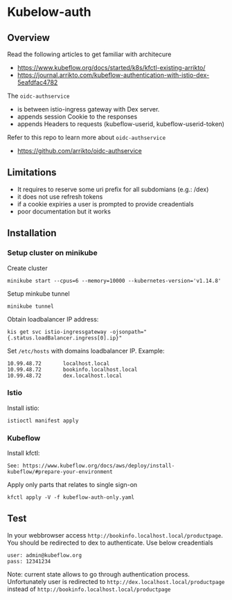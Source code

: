 
# Kubelow-auth

## Overview


Read the following articles to get familiar with architecure
- https://www.kubeflow.org/docs/started/k8s/kfctl-existing-arrikto/
- https://journal.arrikto.com/kubeflow-authentication-with-istio-dex-5eafdfac4782

The `oidc-authservice` 
- is between istio-ingress gateway with Dex server. 
- appends session Cookie to the responses
- appends Headers to requests (kubeflow-userid, kubeflow-userid-token)

Refer to this repo to learn more about `oidc-authservice`
- https://github.com/arrikto/oidc-authservice

## Limitations
- It requires to reserve some uri prefix for all subdomians (e.g.: /dex)
- it does not use refresh tokens
- if a cookie expiries a user is prompted to provide creadentials
- poor documentation but it works

## Installation 

### Setup cluster on minikube
Create cluster
```
minikube start --cpus=6 --memory=10000 --kubernetes-version='v1.14.8'
```

Setup minkube tunnel
```
minikube tunnel
```

Obtain loadbalancer IP address:
```
kis get svc istio-ingressgateway -ojsonpath="{.status.loadBalancer.ingress[0].ip}"
```

Set `/etc/hosts` with domains loadbalancer IP. Example:
```
10.99.48.72       localhost.local
10.99.48.72       bookinfo.localhost.local
10.99.48.72       dex.localhost.local
```

### Istio

Install istio:
```
istioctl manifest apply
```

### Kubeflow
Install kfctl:
```
See: https://www.kubeflow.org/docs/aws/deploy/install-kubeflow/#prepare-your-environment
```

Apply only parts that relates to single sign-on
```
kfctl apply -V -f kubeflow-auth-only.yaml
```

## Test
In your webbrowser access `http://bookinfo.localhost.local/productpage`. You should be redirected to dex to authenticate.
Use below creadentials
```
user: admin@kubeflow.org
pass: 12341234
```

Note: current state allows to go through authentication process. Unfortunately user is redirected to `http://dex.localhost.local/productpage` instead of `http://bookinfo.localhost.local/productpage`